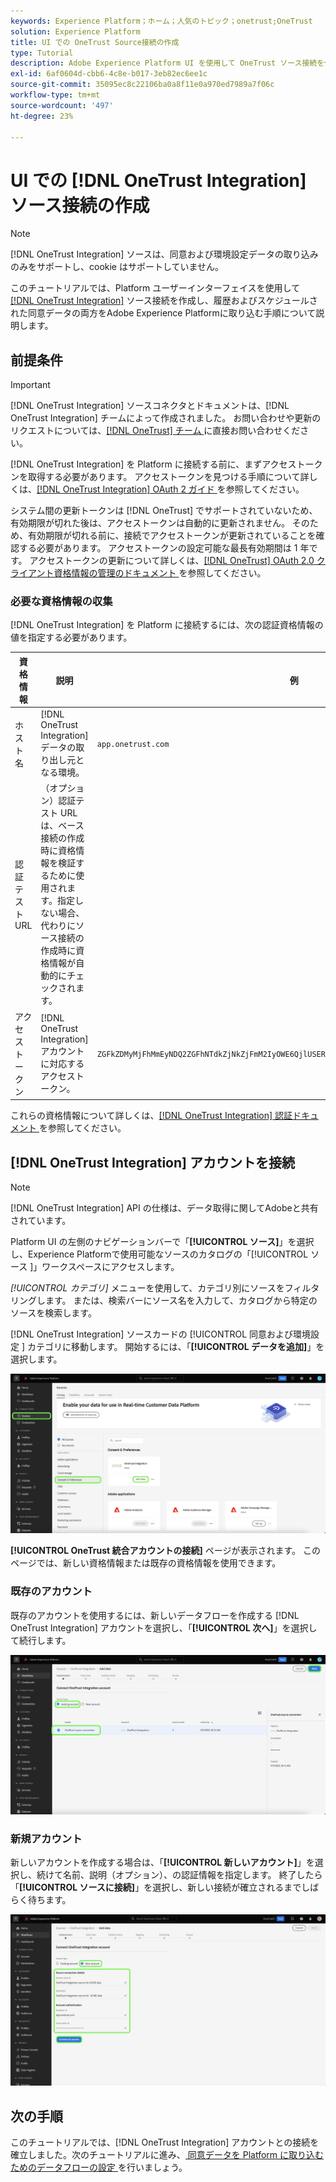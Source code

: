 ```yaml
---
keywords: Experience Platform；ホーム；人気のトピック；onetrust;OneTrust
solution: Experience Platform
title: UI での OneTrust Source接続の作成
type: Tutorial
description: Adobe Experience Platform UI を使用して OneTrust ソース接続を作成する方法を説明します。
exl-id: 6af0604d-cbb6-4c8e-b017-3eb82ec6ee1c
source-git-commit: 35095ec8c22106ba0a8f11e0a970ed7989a7f06c
workflow-type: tm+mt
source-wordcount: '497'
ht-degree: 23%

---
```


# UI での [!DNL OneTrust Integration] ソース接続の作成

>[!NOTE]
>
>[!DNL OneTrust Integration] ソースは、同意および環境設定データの取り込みのみをサポートし、cookie はサポートしていません。

このチュートリアルでは、Platform ユーザーインターフェイスを使用して [[!DNL OneTrust Integration]](https://my.onetrust.com/s/contactsupport?language=en_US) ソース接続を作成し、履歴およびスケジュールされた同意データの両方をAdobe Experience Platformに取り込む手順について説明します。

## 前提条件

>[!IMPORTANT]
>
>[!DNL OneTrust Integration] ソースコネクタとドキュメントは、[!DNL OneTrust Integration] チームによって作成されました。 お問い合わせや更新のリクエストについては、[[!DNL OneTrust]  チーム ](https://my.onetrust.com/s/contactsupport?language=en_US) に直接お問い合わせください。

[!DNL OneTrust Integration] を Platform に接続する前に、まずアクセストークンを取得する必要があります。 アクセストークンを見つける手順について詳しくは、[[!DNL OneTrust Integration] OAuth 2 ガイド ](https://developer.onetrust.com/docs/api-docs-v3/b3A6MjI4OTUyOTc-generate-access-token) を参照してください。

システム間の更新トークンは [!DNL OneTrust] でサポートされていないため、有効期限が切れた後は、アクセストークンは自動的に更新されません。 そのため、有効期限が切れる前に、接続でアクセストークンが更新されていることを確認する必要があります。 アクセストークンの設定可能な最長有効期間は 1 年です。 アクセストークンの更新について詳しくは、[[!DNL OneTrust] OAuth 2.0 クライアント資格情報の管理のドキュメント ](https://developer.onetrust.com/docs/documentation/ZG9jOjIyODk1MTUw-managing-o-auth-2-0-client-credentials) を参照してください。

### 必要な資格情報の収集

[!DNL OneTrust Integration] を Platform に接続するには、次の認証資格情報の値を指定する必要があります。

| 資格情報 | 説明 | 例 |
| --- | --- | --- |
| ホスト名 | [!DNL OneTrust Integration] データの取り出し元となる環境。 | `app.onetrust.com` |
| 認証テスト URL | （オプション）認証テスト URL は、ベース接続の作成時に資格情報を検証するために使用されます。指定しない場合、代わりにソース接続の作成時に資格情報が自動的にチェックされます。 | |
| アクセストークン | [!DNL OneTrust Integration] アカウントに対応するアクセストークン。 | `ZGFkZDMyMjFhMmEyNDQ2ZGFhNTdkZjNkZjFmM2IyOWE6QjlUSERVUTNjOFVsRmpEZTJ6Vk9oRnF3Sk8xNlNtcm4=` |

これらの資格情報について詳しくは、[[!DNL OneTrust Integration]  認証ドキュメント ](https://developer.onetrust.com/docs/api-docs-v3/b3A6MjI4OTUyOTc-generate-access-token) を参照してください。

## [!DNL OneTrust Integration] アカウントを接続

>[!NOTE]
>
>[!DNL OneTrust Integration] API の仕様は、データ取得に関してAdobeと共有されています。

Platform UI の左側のナビゲーションバーで「**[!UICONTROL ソース]**」を選択し、Experience Platformで使用可能なソースのカタログの「[!UICONTROL  ソース ]」ワークスペースにアクセスします。

*[!UICONTROL カテゴリ]* メニューを使用して、カテゴリ別にソースをフィルタリングします。 または、検索バーにソース名を入力して、カタログから特定のソースを検索します。

[!DNL OneTrust Integration] ソースカードの [!UICONTROL  同意および環境設定 ] カテゴリに移動します。 開始するには、「**[!UICONTROL データを追加]**」を選択します。

![Experience PlatformUI ソースカタログ ](../../../../images/tutorials/create/onetrust/catalog.png)

**[!UICONTROL OneTrust 統合アカウントの接続]** ページが表示されます。 このページでは、新しい資格情報または既存の資格情報を使用できます。

### 既存のアカウント

既存のアカウントを使用するには、新しいデータフローを作成する [!DNL OneTrust Integration] アカウントを選択し、「**[!UICONTROL 次へ]**」を選択して続行します。

![ ソースワークフローの既存のアカウント認証手順。](../../../../images/tutorials/create/onetrust/existing.png)

### 新規アカウント

新しいアカウントを作成する場合は、「**[!UICONTROL 新しいアカウント]**」を選択し、続けて名前、説明（オプション）、の認証情報を指定します。 終了したら「**[!UICONTROL ソースに接続]**」を選択し、新しい接続が確立されるまでしばらく待ちます。

![ ソースワークフローの新しいアカウント認証手順。](../../../../images/tutorials/create/onetrust/new.png)

## 次の手順

このチュートリアルでは、[!DNL OneTrust Integration] アカウントとの接続を確立しました。次のチュートリアルに進み、[ 同意データを Platform に取り込むためのデータフローの設定 ](../../dataflow/consent-and-preferences.md) を行いましょう。
